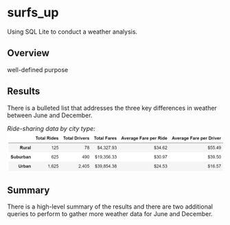 # surfs_up
Using SQL Lite to conduct a weather analysis.

## Overview
well-defined purpose

## Results
There is a bulleted list that addresses the three key differences in weather between June and December.

*Ride-sharing data by city type:*
![PyBer_summary_dataframe.PNG](https://github.com/borkard/PyBer_Analysis/blob/main/analysis/PyBer_summary_dataframe.PNG)


## Summary
There is a high-level summary of the results and there are two additional queries to perform to gather more weather data for June and December.
